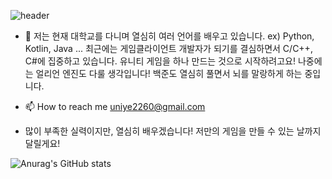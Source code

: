 ![header](https://capsule-render.vercel.app/api?type=Waving&color=random&height=300&section=header&text=uni%20ye&fontSize=90)


- 🌱 저는 현재 대학교를 다니며 열심히 여러 언어를 배우고 있습니다. ex) Python, Kotlin, Java ...
      최근에는 게임클라이언트 개발자가 되기를 결심하면서 C/C++, C#에 집중하고 있습니다.
      유니티 게임을 하나 만드는 것으로 시작하려고요! 나중에는 얼리언 엔진도 다룰 생각입니다! 
      백준도 열심히 풀면서 뇌를 말랑하게 하는 중입니다.
- 📫 How to reach me uniye2260@gmail.com

- 많이 부족한 실력이지만, 열심히 배우겠습니다!
  저만의 게임을 만들 수 있는 날까지 달릴게요!

![Anurag's GitHub stats](https://github-readme-stats.vercel.app/api?username=uniye&show_icons=true&theme=great-gatsby)
